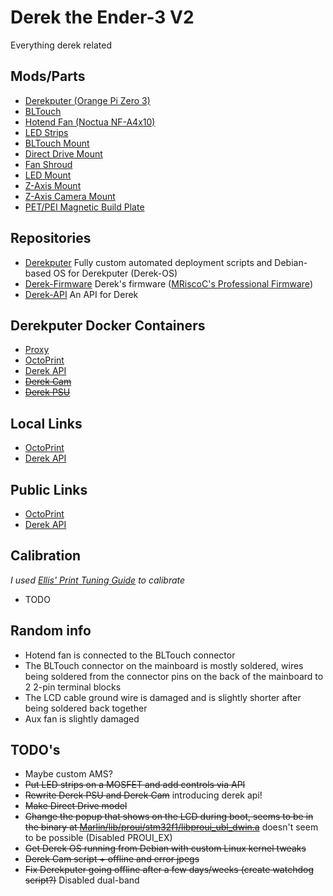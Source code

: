 # Derek the Ender-3 V2

Everything derek related

## Mods/Parts
* [Derekputer (Orange Pi Zero 3)](https://www.aliexpress.com/item/1005005785846814.html)
* [BLTouch](https://www.123-3d.co.uk/Antclabs-BLTouch-Auto-Bed-Levelling-Sensor-v3-1-BLTOUCH-i3640-t19122.html)
* [Hotend Fan (Noctua NF-A4x10)](https://amzn.eu/d/3sNrajx)
* [LED Strips](https://www.aliexpress.com/item/1005003279313941.html)
* [BLTouch Mount](./Models/BLTouch%20Mount.stl)
* [Direct Drive Mount](./Models/Direct%20Drive%20Mount.stl)
* [Fan Shroud](./Models/Fan%20Shroud.stl)
* [LED Mount](./Models/LED%20Mount.stl)
* [Z-Axis Mount](./Models/Z-Axis%20Mount%20(+-0.2mm).stl)
* [Z-Axis Camera Mount](./Models/Z-Axis%20Camera%20Mount%20(+-0.2mm).stl)
* [PET/PEI Magnetic Build Plate](https://www.aliexpress.com/item/1005005536007858.html)

## Repositories
* [Derekputer](https://github.com/Lyall-A/Derekputer) Fully custom automated deployment scripts and Debian-based OS for Derekputer (Derek-OS)
* [Derek-Firmware](https://github.com/Lyall-A/Derek-Firmware) Derek's firmware ([MRiscoC's Professional Firmware](https://github.com/mriscoc/Ender3V2S1))
* [Derek-API](https://github.com/Lyall-A/Derek-API) An API for Derek

## Derekputer Docker Containers
* [Proxy](https://github.com/Lyall-A/Yet-Another-Proxy)
* [OctoPrint](https://octoprint.org/)
* [Derek API](https://github.com/Lyall-A/Derek-API)
* ~~[Derek Cam](https://github.com/Lyall-A/Derek-Cam)~~
* ~~[Derek PSU](https://github.com/Lyall-A/Derek-PSU)~~

## Local Links
* [OctoPrint](http://derek.home.arpa)
* [Derek API](http://api.derek.home.arpa)

## Public Links
* [OctoPrint](https://derek.lyall.lol)
* [Derek API](https://derek-api.lyall.lol)

## Calibration
*I used [Ellis' Print Tuning Guide](https://ellis3dp.com/Print-Tuning-Guide/) to calibrate*
* TODO

## Random info
* Hotend fan is connected to the BLTouch connector
* The BLTouch connector on the mainboard is mostly soldered, wires being soldered from the connector pins on the back of the mainboard to 2 2-pin terminal blocks
* The LCD cable ground wire is damaged and is slightly shorter after being soldered back together
* Aux fan is slightly damaged

## TODO's
* Maybe custom AMS?
* ~~Put LED strips on a MOSFET and add controls via API~~
* ~~Rewrite Derek PSU and Derek Cam~~ introducing derek api!
* ~~Make Direct Drive model~~
* ~~Change the popup that shows on the LCD during boot, seems to be in the binary at [Marlin/lib/proui/stm32f1/libproui_ubl_dwin.a](https://github.com/Lyall-A/Derek-Firmware/tree/main/Marlin/lib/proui/stm32f1/libproui_ubl_dwin.a)~~ doesn't seem to be possible (Disabled PROUI_EX)
* ~~Get Derek OS running from Debian with custom Linux kernel tweaks~~
* ~~Derek Cam script + offline and error jpegs~~
* ~~Fix Derekputer going offline after a few days/weeks (create watchdog script?)~~ Disabled dual-band